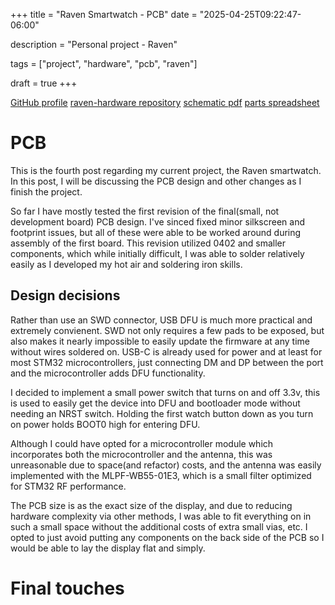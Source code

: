 +++
title = "Raven Smartwatch - PCB"
date = "2025-04-25T09:22:47-06:00"

description = "Personal project - Raven"

tags = ["project", "hardware", "pcb", "raven"]

draft = true
+++

[GitHub profile](https://github.com/merrittlj)
[raven-hardware repository](https://github.com/merrittlj/raven-hardware)
[schematic pdf](https://github.com/merrittlj/raven-hardware/releases/download/v1.0.0/kicad_v100.pdf)
[parts spreadsheet](https://docs.google.com/spreadsheets/d/1oSL-olhkF5xc7F7o5_qvC-SHkViK23rOYAubs1avKWQ/edit?usp=sharing)

# PCB
This is the fourth post regarding my current project, the Raven smartwatch. In this post, I will be discussing the PCB design and other changes as I finish the project.

So far I have mostly tested the first revision of the final(small, not development board) PCB design. I've sinced fixed minor silkscreen and footprint issues, but all of these were able to be worked around during assembly of the first board. This revision utilized 0402 and smaller components, which while initially difficult, I was able to solder relatively easily as I developed my hot air and soldering iron skills.

## Design decisions
Rather than use an SWD connector, USB DFU is much more practical and extremely convienent. SWD not only requires a few pads to be exposed, but also makes it nearly impossible to easily update the firmware at any time without wires soldered on. USB-C is already used for power and at least for most STM32 microcontrollers, just connecting DM and DP between the port and the microcontroller adds DFU functionality.

I decided to implement a small power switch that turns on and off 3.3v, this is used to easily get the device into DFU and bootloader mode without needing an NRST switch. Holding the first watch button down as you turn on power holds BOOT0 high for entering DFU.

Although I could have opted for a microcontroller module which incorporates both the microcontroller and the antenna, this was unreasonable due to space(and refactor) costs, and the antenna was easily implemented with the MLPF-WB55-01E3, which is a small filter optimized for STM32 RF performance.

The PCB size is as the exact size of the display, and due to reducing hardware complexity via other methods, I was able to fit everything on in such a small space without the additional costs of extra small vias, etc. I opted to just avoid putting any components on the back side of the PCB so I would be able to lay the display flat and simply.

# Final touches
